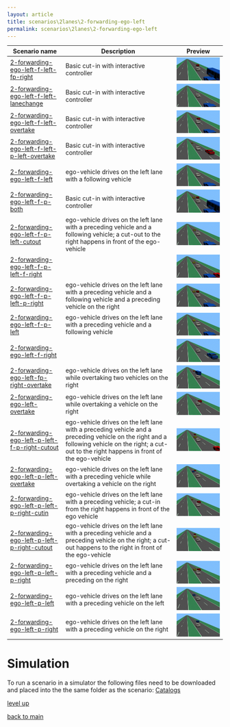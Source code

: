 ```yaml
---
layout: article
title: scenarios\2lanes\2-forwarding-ego-left
permalink: scenarios\2lanes\2-forwarding-ego-left
---
```

| Scenario name  | Description |  Preview | 
| ------------- | ------------- | --------- |
| [2-forwarding-ego-left-f-left-fp-right](\scenarios\2lanes\2-forwarding-ego-left\2-forwarding-ego-left-f-left-fp-right.xosc)  | Basic cut-in with interactive controller  |  ![image](2-forwarding-ego-left-f-left-fp-right.gif)  | 
| [2-forwarding-ego-left-f-left-lanechange](\scenarios\2lanes\2-forwarding-ego-left\2-forwarding-ego-left-f-left-lanechange.xosc)  | Basic cut-in with interactive controller  |  ![image](2-forwarding-ego-left-f-left-lanechange.gif)  | 
| [2-forwarding-ego-left-f-left-overtake](\scenarios\2lanes\2-forwarding-ego-left\2-forwarding-ego-left-f-left-overtake.xosc)  | Basic cut-in with interactive controller  |  ![image](2-forwarding-ego-left-f-left-overtake.gif)  | 
| [2-forwarding-ego-left-f-left-p-left-overtake](\scenarios\2lanes\2-forwarding-ego-left\2-forwarding-ego-left-f-left-p-left-overtake.xosc)  | Basic cut-in with interactive controller  |  ![image](2-forwarding-ego-left-f-left-p-left-overtake.gif)  | 
| [2-forwarding-ego-left-f-left](\scenarios\2lanes\2-forwarding-ego-left\2-forwarding-ego-left-f-left.xosc)  | ego-vehicle drives on the left lane with a following vehicle  |  ![image](2-forwarding-ego-left-f-left.gif)  | 
| [2-forwarding-ego-left-f-p-both](\scenarios\2lanes\2-forwarding-ego-left\2-forwarding-ego-left-f-p-both.xosc)  | Basic cut-in with interactive controller  |  ![image](2-forwarding-ego-left-f-p-both.gif)  | 
| [2-forwarding-ego-left-f-p-left-cutout](\scenarios\2lanes\2-forwarding-ego-left\2-forwarding-ego-left-f-p-left-cutout.xosc)  | ego-vehicle drives on the left lane with a preceding vehicle and a following vehicle; a cut-out to the right happens in front of the ego-vehicle  |  ![image](2-forwarding-ego-left-f-p-left-cutout.gif)  | 
| [2-forwarding-ego-left-f-p-left-f-right](\scenarios\2lanes\2-forwarding-ego-left\2-forwarding-ego-left-f-p-left-f-right.xosc)  |   |  ![image](2-forwarding-ego-left-f-p-left-f-right.gif)  | 
| [2-forwarding-ego-left-f-p-left-p-right](\scenarios\2lanes\2-forwarding-ego-left\2-forwarding-ego-left-f-p-left-p-right.xosc)  | ego-vehicle drives on the left lane with a preceding vehicle and a following vehicle and a preceding vehicle on the right  |  ![image](2-forwarding-ego-left-f-p-left-p-right.gif)  | 
| [2-forwarding-ego-left-f-p-left](\scenarios\2lanes\2-forwarding-ego-left\2-forwarding-ego-left-f-p-left.xosc)  | ego-vehicle drives on the left lane with a preceding vehicle and a following vehicle  |  ![image](2-forwarding-ego-left-f-p-left.gif)  | 
| [2-forwarding-ego-left-f-right](\scenarios\2lanes\2-forwarding-ego-left\2-forwarding-ego-left-f-right.xosc)  |   |  ![image](2-forwarding-ego-left-f-right.gif)  | 
| [2-forwarding-ego-left-fp-right-overtake](\scenarios\2lanes\2-forwarding-ego-left\2-forwarding-ego-left-fp-right-overtake.xosc)  | ego-vehicle drives on the left lane while overtaking two vehicles on the right  |  ![image](2-forwarding-ego-left-fp-right-overtake.gif)  | 
| [2-forwarding-ego-left-overtake](\scenarios\2lanes\2-forwarding-ego-left\2-forwarding-ego-left-overtake.xosc)  | ego-vehicle drives on the left lane while overtaking a vehicle on the right  |  ![image](2-forwarding-ego-left-overtake.gif)  | 
| [2-forwarding-ego-left-p-left-f-p-right-cutout](\scenarios\2lanes\2-forwarding-ego-left\2-forwarding-ego-left-p-left-f-p-right-cutout.xosc)  | ego-vehicle drives on the left lane with a preceding vehicle and a preceding vehicle on the right and a following vehicle on the right; a cut-out to the right happens in front of the ego-vehicle  |  ![image](2-forwarding-ego-left-p-left-f-p-right-cutout.gif)  | 
| [2-forwarding-ego-left-p-left-overtake](\scenarios\2lanes\2-forwarding-ego-left\2-forwarding-ego-left-p-left-overtake.xosc)  | ego-vehicle drives on the left lane with a preceding vehicle while overtaking a vehicle on the right  |  ![image](2-forwarding-ego-left-p-left-overtake.gif)  | 
| [2-forwarding-ego-left-p-left-p-right-cutin](\scenarios\2lanes\2-forwarding-ego-left\2-forwarding-ego-left-p-left-p-right-cutin.xosc)  | ego-vehicle drives on the left lane with a preceding vehicle; a cut-in from the right happens in front of the ego vehicle  |  ![image](2-forwarding-ego-left-p-left-p-right-cutin.gif)  | 
| [2-forwarding-ego-left-p-left-p-right-cutout](\scenarios\2lanes\2-forwarding-ego-left\2-forwarding-ego-left-p-left-p-right-cutout.xosc)  | ego-vehicle drives on the left lane with a preceding vehicle and a preceding vehicle on the right; a cut-out happens to the right in front of the ego-vehicle  |  ![image](2-forwarding-ego-left-p-left-p-right-cutout.gif)  | 
| [2-forwarding-ego-left-p-left-p-right](\scenarios\2lanes\2-forwarding-ego-left\2-forwarding-ego-left-p-left-p-right.xosc)  | ego-vehicle drives on the left lane with a preceding vehicle and a preceding on the right  |  ![image](2-forwarding-ego-left-p-left-p-right.gif)  | 
| [2-forwarding-ego-left-p-left](\scenarios\2lanes\2-forwarding-ego-left\2-forwarding-ego-left-p-left.xosc)  | ego-vehicle drives on the left lane with a preceding vehicle on the left  |  ![image](2-forwarding-ego-left-p-left.gif)  | 
| [2-forwarding-ego-left-p-right](\scenarios\2lanes\2-forwarding-ego-left\2-forwarding-ego-left-p-right.xosc)  | ego-vehicle drives on the left lane with a preceding vehicle on the right  |  ![image](2-forwarding-ego-left-p-right.gif)  | 

# Simulation

To run a scenario in a simulator the following files need to be downloaded and placed into the the same folder as the scenario: [Catalogs](/Catalogs)

[level up](../)

[back to main](/)

